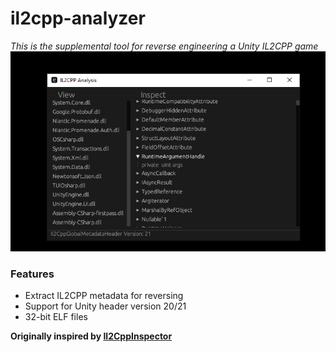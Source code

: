# il2cpp-analyzer 
 *This is the supplemental tool for reverse engineering a Unity IL2CPP game*
![Alt text](Untitled.png)


### Features
- Extract IL2CPP metadata for reversing 
- Support for Unity header version 20/21
- 32-bit ELF files





**Originally inspired by [Il2CppInspector](https://github.com/djkaty/Il2CppInspector/)**
